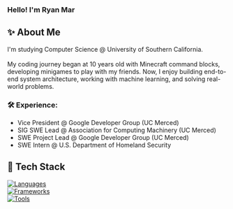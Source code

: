 ### Hello! I'm Ryan Mar
## :sparkles: About Me
I'm studying Computer Science @ University of Southern California. <br/> <br/>
My coding journey began at 10 years old with Minecraft command blocks, developing minigames to play with my friends. Now, I enjoy building end-to-end system architecture, working with machine learning, and solving real-world problems.
### :hammer_and_wrench: Experience:
- Vice President @ Google Developer Group (UC Merced)
- SIG SWE Lead @ Association for Computing Machinery (UC Merced)
- SWE Project Lead @ Google Developer Group (UC Merced)
- SWE Intern @ U.S. Department of Homeland Security
## :toolbox: Tech Stack
[![Languages](https://skillicons.dev/icons?i=c,cpp,java,js,py,ts&theme=dark)](https://skillicons.dev)
<br/>
[![Frameworks](https://skillicons.dev/icons?i=django,nextjs,react,vue&theme=dark)](https://skillicons.dev)
<br/>
[![Tools](https://skillicons.dev/icons?i=aws,docker,firebase,mongodb,mysql&theme=dark)](https://skillicons.dev)
